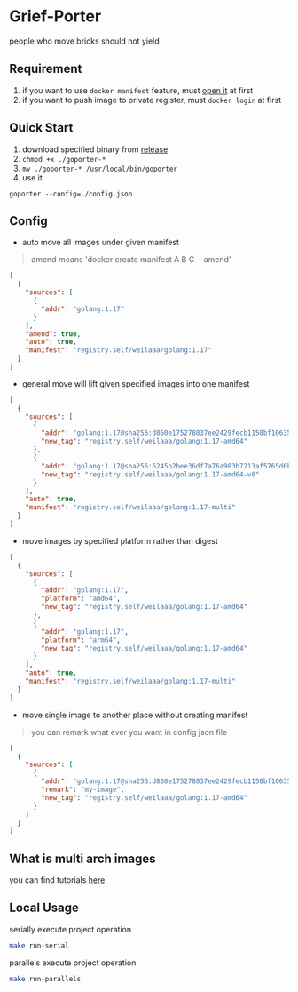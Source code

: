 # Grief-Porter

people who move bricks should not yield

## Requirement

1. if you want to use `docker manifest` feature, must [open it](https://docs.docker.com/engine/reference/commandline/manifest/) at first
2. if you want to push image to private register, must `docker login` at first

## Quick Start

1. download specified binary from [release](https://github.com/weilaaa/grief-porter/releases)
2. `chmod +x ./goporter-*`
3. `mv ./goporter-* /usr/local/bin/goporter`
4. use it

```
goporter --config=./config.json
```

## Config

- auto move all images under given manifest
> amend means 'docker create manifest A B C --amend'
```json
[
  {
    "sources": [
      {
        "addr": "golang:1.17"
      }
    ],
    "amend": true,
    "auto": true,
    "manifest": "registry.self/weilaaa/golang:1.17"
  }
]
```

- general move will lift given specified images into one manifest
```json
[
  {
    "sources": [
      {
        "addr": "golang:1.17@sha256:d860e175278037ee2429fecb1150bf10635ff4488c5a6faf695b169bf2c0868f",
        "new_tag": "registry.self/weilaaa/golang:1.17-amd64"
      },
      {
        "addr": "golang:1.17@sha256:6245b2bee36df7a76a983b7213af5765d6b61fda5a44fbaf95716135af152dac",
        "new_tag": "registry.self/weilaaa/golang:1.17-amd64-v8"
      }
    ],
    "auto": true,
    "manifest": "registry.self/weilaaa/golang:1.17-multi"
  }
]
```

- move images by specified platform rather than digest
```json
[
  {
    "sources": [
      {
        "addr": "golang:1.17",
        "platform": "amd64",
        "new_tag": "registry.self/weilaaa/golang:1.17-amd64"
      },
      {
        "addr": "golang:1.17",
        "platform": "arm64",
        "new_tag": "registry.self/weilaaa/golang:1.17-amd64"
      }
    ],
    "auto": true,
    "manifest": "registry.self/weilaaa/golang:1.17-multi"
  }
]
```

- move single image to another place without creating manifest
> you can remark what ever you want in config json file
```json
[
  {
    "sources": [
      {
        "addr": "golang:1.17@sha256:d860e175278037ee2429fecb1150bf10635ff4488c5a6faf695b169bf2c0868f",
        "remark": "my-image",
        "new_tag": "registry.self/weilaaa/golang:1.17-amd64"
      }
    ]
  }
]
```

## What is multi arch images

you can find tutorials [here](https://github.com/weilaaa/grief-porter/blob/main/docs/multi-arch-image.md)

## Local Usage

serially execute project operation

```bash
make run-serial
```

parallels execute project operation

```bash
make run-parallels
```